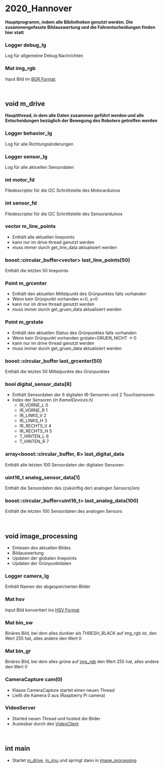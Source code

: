 # 2020_Hannover

**Hauptprogramm, indem alle Bibliotheken genutzt werden. Die zusammengefasste Bildauswertung und die Fahrentscheidungen finden hier statt**

### Logger debug_lg
Log für allgemeine Debug Nachrichten

### Mat img_rgb
Input Bild im [BGR Format](https://stackoverflow.com/questions/367449/what-exactly-is-bgr-color-space).

</br>

## void m_drive
**Hauptthread, in dem alle Daten zusammen geführt werden und alle Entscheidungen bezüglich der Bewegung des Roboters getroffen werden**

### Logger behavior_lg
Log für alle Richtungsänderungen

### Logger sensor_lg
Log für alle aktuellen Sensordaten

### int motor_fd
Filedescriptor für die I2C Schnittstelle des Motorarduinos

### int sensor_fd
Filedescriptor für die I2C Schnittstelle des Sensorarduinos

### vector<Point> m_line_points
* Enthält alle aktuellen linepoints
* kann nur im drive thread genutzt werden
* muss immer durch get_line_data aktualisiert werden

### boost::circular_buffer<vector<Point>> last_line_points(50)
Enthält die letzten 50 linepoints

### Point m_grcenter
* Enthält den aktuellen Mittelpunkt des Grünpunktes falls vorhanden
* Wenn kein Grünpunkt vorhanden x=0, y=0
* kann nur im drive thread genutzt werden
* muss immer durch get_gruen_data aktualisiert werden

### Point m_grstate
* Enthält den aktuellen Status des Grünpunktes falls vorhanden
* Wenn kein Grünpunkt vorhanden grstate=GRUEN_NICHT -> 0
* kann nur im drive thread genutzt werden
* muss immer durch get_gruen_data aktualisiert werden

### boost::circular_buffer<Point> last_grcenter(50)
Enthält die letzten 50 Mittelpunkte des Grünpunktes

### bool digital_sensor_data[8]
* Enthält Sensordaten der 6 digitalen IR-Sensoren und 2 Touchsensoren
* Index der Sensoren *(in KamelDevices.h)*
  * IR_VORNE_L 0
  * IR_VORNE_R 1
  * IR_LINKS_V 2
  * IR_LINKS_H 3
  * IR_RECHTS_V 4
  * IR_RECHTS_H 5
  * T_HINTEN_L 6
  * T_HINTEN_R 7

### array<boost::circular_buffer<bool>, 8> last_digital_data
Enthält alle letzten 100 Sensordaten der digitalen Sensoren

### uint16_t analog_sensor_data[1]
Enthält die Sensordaten des (zukünftig der) analogen Sensors(/en)

### boost::circular_buffer<uint16_t> last_analog_data(100)
Enthält die letzten 100 Sensordaten des analogen Sensors

</br>

## void image_processing
* Einlesen des aktuellen Bildes
* Bildauswertung
* Updaten der globalen linepoints
* Updaten der Grünpunktdaten

### Logger camera_lg
Enthält Namen der abgespeicherten Bilder

### Mat hsv
Input Bild konvertiert ins [HSV Format](https://en.wikipedia.org/wiki/HSL_and_HSV)

### Mat bin_sw
Binäres Bild, bei dem alles dunkler als THRESH_BLACK auf img_rgb ist, den Wert 255 hat, alles andere den Wert 0

### Mat bin_gr
Binäres Bild, bei dem alles grüne auf [img_rgb](#mat-img_rbg) den Wert 255 hat, alles andere den Wert 0

### CameraCapture cam(0)
* Klasse CameraCapture startet einen neuen Thread
* Ließt die Kamera 0 aus (Raspberry Pi camera)

### VideoServer
* Started neuen Thread und hosted die Bilder
* Auslesbar durch den [VideoClient](https://github.com/carlobrok/VideoClient)

</br>

## int main
* Startet [m_drive](#void-m_drive), [m_imu](#void-m_imu) und springt dann in [image_processing](#void-image_processing)
